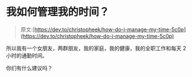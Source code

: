 # 我如何管理我的时间？

> 原文:[https://dev.to/christopheek/how-do-i-manage-my-time-5c0p](https://dev.to/christopheek/how-do-i-manage-my-time-5c0p)

所以我有一个女朋友，两群朋友，我的家庭，我的健康，我的全职工作和每天 2 小时的通勤时间。

你们有什么建议吗？